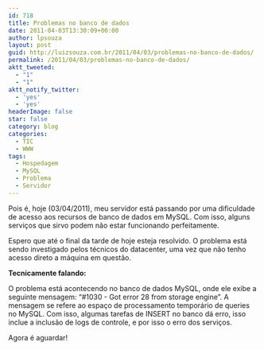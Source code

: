 ```yaml
---
id: 718
title: Problemas no banco de dados
date: 2011-04-03T13:30:09+00:00
author: lpsouza
layout: post
guid: http://luizsouza.com.br/2011/04/03/problemas-no-banco-de-dados/
permalink: /2011/04/03/problemas-no-banco-de-dados/
aktt_tweeted:
  - "1"
  - "1"
aktt_notify_twitter:
  - 'yes'
  - 'yes'
headerImage: false
star: false
category: blog
categories:
  - TIC
  - WWW
tags:
  - Hospedagem
  - MySQL
  - Problema
  - Servidor
---
```

Pois é, hoje (03/04/2011), meu servidor está passando por uma dificuldade de acesso aos recursos de banco de dados em MySQL. Com isso, alguns serviços que sirvo podem não estar funcionando perfeitamente.

Espero que até o final da tarde de hoje esteja resolvido. O problema está sendo investigado pelos técnicos do datacenter, uma vez que não tenho acesso direto a máquina em questão.

**Tecnicamente falando:**

O problema está acontecendo no banco de dados MySQL, onde ele exibe a seguinte mensagem: “#1030 - Got error 28 from storage engine”. A mensagem se refere ao espaço de processamento temporário de queries no MySQL. Com isso, algumas tarefas de INSERT no banco dá erro, isso inclue a inclusão de logs de controle, e por isso o erro dos serviços.

Agora é aguardar!